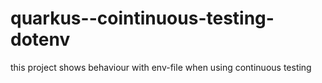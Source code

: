 # quarkus--cointinuous-testing-dotenv

this project shows behaviour with env-file when using continuous testing